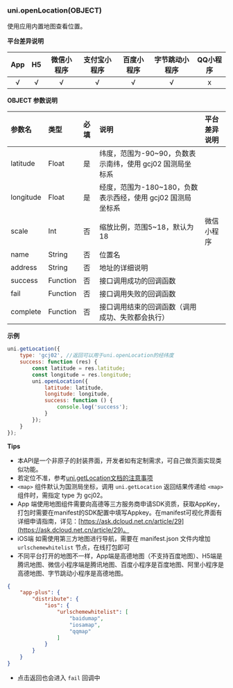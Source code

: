 ### uni.openLocation(OBJECT)
使用应用内置地图查看位置。

**平台差异说明**

|App|H5|微信小程序|支付宝小程序|百度小程序|字节跳动小程序|QQ小程序|
|:-:|:-:|:-:|:-:|:-:|:-:|:-:|
|√|√|√|√|√|√|x|

**OBJECT 参数说明**

|参数名|类型|必填|说明|平台差异说明|
|:-|:-|:-|:-|:-|
|latitude|Float|是|纬度，范围为-90~90，负数表示南纬，使用 gcj02 国测局坐标系||
|longitude|Float|是|经度，范围为-180~180，负数表示西经，使用 gcj02 国测局坐标系||
|scale|Int|否|缩放比例，范围5~18，默认为18|微信小程序|
|name|String|否|位置名||支付宝必填
|address|String|否|地址的详细说明|| 支付宝必填
|success|Function|否|接口调用成功的回调函数||
|fail|Function|否|接口调用失败的回调函数||
|complete|Function|否|接口调用结束的回调函数（调用成功、失败都会执行）|&nbsp;|

**示例**

```javascript
uni.getLocation({
	type: 'gcj02', //返回可以用于uni.openLocation的经纬度
	success: function (res) {
		const latitude = res.latitude;
		const longitude = res.longitude;
		uni.openLocation({
			latitude: latitude,
			longitude: longitude,
			success: function () {
				console.log('success');
			}
		});
	}
});
```

**Tips**

- 本API是一个非原子的封装界面，开发者如有定制需求，可自己做页面实现类似功能。
- 若定位不准，参考[uni.getLocation文档的注意事项](https://uniapp.dcloud.io/api/location/location)
- ``<map>`` 组件默认为国测局坐标，调用 ``uni.getLocation`` 返回结果传递给 ``<map>`` 组件时，需指定 type 为 gcj02。
- App 端使用地图组件需要向高德等三方服务商申请SDK资质，获取AppKey，打包时需要在manifest的SDK配置中填写Appkey。在manifest可视化界面有详细申请指南，详见：[https://ask.dcloud.net.cn/article/29](https://ask.dcloud.net.cn/article/29)。
- iOS端 如需使用第三方地图进行导航，需要在 manifest.json 文件内增加 ``urlschemewhitelist`` 节点，在线打包即可
- 不同平台打开的地图不一样，App端是高德地图（不支持百度地图）、H5端是腾讯地图、微信小程序端是腾讯地图、百度小程序是百度地图、阿里小程序是高德地图、字节跳动小程序是高德地图。

```json
{  
    "app-plus": {  
        "distribute": {  
            "ios": {  
                "urlschemewhitelist": [  
                    "baidumap",  
                    "iosamap",  
                    "qqmap"  
                ]  
            }  
        }  
    }  
}  
```

- 点击返回也会进入 `fail` 回调中
